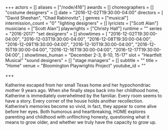 +++
actors = []
aliases = ["/node/416"]
awards = []
choreographers = []
"costume designers" = []
date = "2016-12-02T19:30:00-04:00"
directors = [
  "David Sheehan",
  "Chad Rabinovitz",
]
genres = ["musical"]
intermission_count = "0"
"lighting designers" = []
lyricists = ["Scott Alan"]
musicians = ["Scott Alan"]
playwrights = ["Christy Hall"]
runtime = ""
series = "2016-2017"
"set designers" = []
showtimes = [
  "2016-12-02T19:30:00-04:00",
  "2016-12-03T19:30:00-04:00",
  "2016-12-08T19:30:00-04:00",
  "2016-12-09T19:30:00-04:00",
  "2016-12-10T19:30:00-04:00",
  "2016-12-15T19:30:00-04:00",
  "2016-12-16T19:30:00-04:00",
  "2016-12-17T19:30:00-04:00",
]
showtimes_human = "December 2-3, 8-10, 15-17"
slot = "Heartfelt Musical"
"sound designers" = []
"stage managers" = []
subtitle = ""
title = "Home"
venue = "Bloomington Playwrights Project"
youtube_id = ""

+++

Katherine escaped from her small Texas home and her hypochondriac mother 9 years ago. When she finally steps back into her childhood home, Katherine is immediately overwhelmed by the familiar. Every room seems to have a story. Every corner of the house holds another recollection. Katherine’s memories become so vivid, in fact, they appear to come alive before her eyes. Both humorous and heartbreaking, HOME explores parenting and childhood with unflinching honesty, questioning what it means to grow older, and whether we truly have the capacity to grow up.

